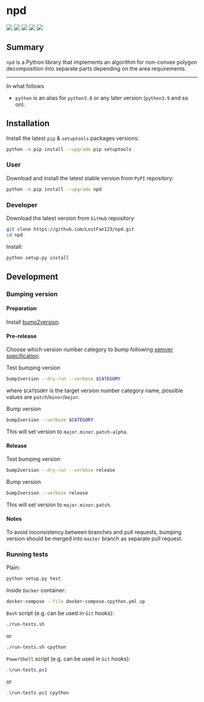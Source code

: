 npd
===========


[![](https://travis-ci.org/LostFan123/npd.svg?branch=master)](https://travis-ci.org/LostFan123/npd "Travis CI")
[![](https://dev.azure.com/skorobogatov/npd/_apis/build/status/LostFan123.npd?branchName=master)](https://dev.azure.com/skorobogatov/npd/_build/latest?definitionId=2&branchName=master "Azure Pipelines")
[![](https://codecov.io/gh/LostFan123/npd/branch/master/graph/badge.svg)](https://codecov.io/gh/LostFan123/npd "Codecov")
[![](https://img.shields.io/github/license/LostFan123/npd.svg)](https://github.com/LostFan123/npd/blob/master/LICENSE "License")
[![](https://badge.fury.io/py/npd.svg)](https://badge.fury.io/py/npd "PyPI")

Summary
-------

`npd` is a Python library that implements an algorithm for
non-convex polygon decomposition into separate parts depending on the area 
requirements.

---

In what follows
- `python` is an alias for `python3.8` or any later
version (`python3.9` and so on).

Installation
------------

Install the latest `pip` & `setuptools` packages versions:
  ```bash
  python -m pip install --upgrade pip setuptools
  ```

### User

Download and install the latest stable version from `PyPI` repository:
  ```bash
  python -m pip install --upgrade npd
  ```

### Developer

Download the latest version from `GitHub` repository
```bash
git clone https://github.com/LostFan123/npd.git
cd npd
```

Install:
  ```bash
  python setup.py install
  ```

Development
-----------

### Bumping version

#### Preparation

Install
[bump2version](https://github.com/c4urself/bump2version#installation).

#### Pre-release

Choose which version number category to bump following [semver
specification](http://semver.org/).

Test bumping version
```bash
bump2version --dry-run --verbose $CATEGORY
```

where `$CATEGORY` is the target version number category name, possible
values are `patch`/`minor`/`major`.

Bump version
```bash
bump2version --verbose $CATEGORY
```

This will set version to `major.minor.patch-alpha`. 

#### Release

Test bumping version
```bash
bump2version --dry-run --verbose release
```

Bump version
```bash
bump2version --verbose release
```

This will set version to `major.minor.patch`.

#### Notes

To avoid inconsistency between branches and pull requests,
bumping version should be merged into `master` branch 
as separate pull request.

### Running tests

Plain:
  ```bash
  python setup.py test
  ```

Inside `Docker` container:
  ```bash
  docker-compose --file docker-compose.cpython.yml up
  ```

`Bash` script (e.g. can be used in `Git` hooks):
  ```bash
  ./run-tests.sh
  ```
  or
  ```bash
  ./run-tests.sh cpython
  ```

`PowerShell` script (e.g. can be used in `Git` hooks):
  ```powershell
  .\run-tests.ps1
  ```
  or
  ```powershell
  .\run-tests.ps1 cpython
  ```
